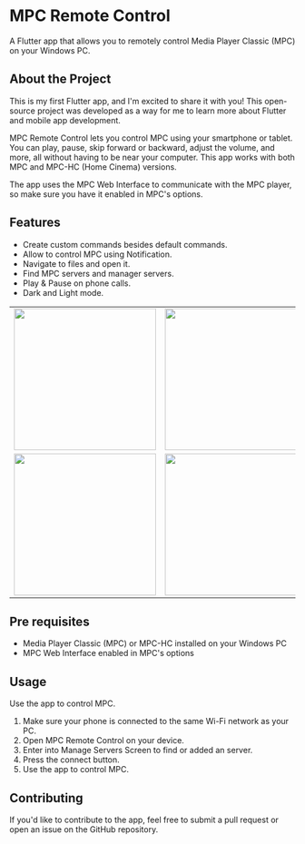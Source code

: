 # MPC Remote Control

A Flutter app that allows you to remotely control Media Player Classic (MPC) on your Windows PC.


## About the Project
This is my first Flutter app, and I'm excited to share it with you! This open-source project was developed as a way for me to learn more about Flutter and mobile app development.

MPC Remote Control lets you control MPC using your smartphone or tablet. You can play, pause, skip forward or backward, adjust the volume, and more, all without having to be near your computer. This app works with both MPC and MPC-HC (Home Cinema) versions.

The app uses the MPC Web Interface to communicate with the MPC player, so make sure you have it enabled in MPC's options.

## Features
- Create custom commands besides default commands.
- Allow to control MPC using Notification.
- Navigate to files and open it.
- Find MPC servers and manager servers.
- Play & Pause on phone calls.
- Dark and Light mode.

|       |       |
|:------|------:|
<img src="https://user-images.githubusercontent.com/74125222/236629281-e3fa5b29-81fc-495c-86b4-97054485d741.gif" width="250">|<img src="https://user-images.githubusercontent.com/74125222/236630345-336449b0-4b31-48f7-bb5a-a4a4bdc2e8c3.gif" width="250">
<img src="https://user-images.githubusercontent.com/74125222/236630830-39472fb8-34bb-48f3-8000-cb07ef11a259.gif" width="250">|<img src="https://user-images.githubusercontent.com/74125222/236628499-7af30f3f-d11e-436d-bf3d-a88ecd270594.gif" width="250">|



## Pre requisites
- Media Player Classic (MPC) or MPC-HC installed on your Windows PC
- MPC Web Interface enabled in MPC's options


## Usage
Use the app to control MPC.
1. Make sure your phone is connected to the same Wi-Fi network as your PC.
2. Open MPC Remote Control on your device.
3. Enter into Manage Servers Screen to find or added an server.
4. Press the connect button.
5. Use the app to control MPC.



## Contributing
If you'd like to contribute to the app, feel free to submit a pull request or open an issue on the GitHub repository.
